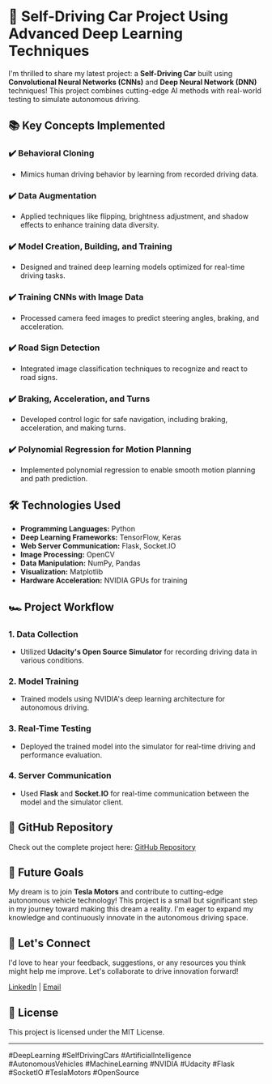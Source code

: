 # 🚗 Self-Driving Car Project Using Advanced Deep Learning Techniques

I'm thrilled to share my latest project: a **Self-Driving Car** built using **Convolutional Neural Networks (CNNs)** and **Deep Neural Network (DNN)** techniques! This project combines cutting-edge AI methods with real-world testing to simulate autonomous driving.

## 📚 Key Concepts Implemented

### ✔️ Behavioral Cloning
- Mimics human driving behavior by learning from recorded driving data.

### ✔️ Data Augmentation
- Applied techniques like flipping, brightness adjustment, and shadow effects to enhance training data diversity.

### ✔️ Model Creation, Building, and Training
- Designed and trained deep learning models optimized for real-time driving tasks.

### ✔️ Training CNNs with Image Data
- Processed camera feed images to predict steering angles, braking, and acceleration.

### ✔️ Road Sign Detection
- Integrated image classification techniques to recognize and react to road signs.

### ✔️ Braking, Acceleration, and Turns
- Developed control logic for safe navigation, including braking, acceleration, and making turns.

### ✔️ Polynomial Regression for Motion Planning
- Implemented polynomial regression to enable smooth motion planning and path prediction.

## 🛠️ Technologies Used

- **Programming Languages:** Python
- **Deep Learning Frameworks:** TensorFlow, Keras
- **Web Server Communication:** Flask, Socket.IO
- **Image Processing:** OpenCV
- **Data Manipulation:** NumPy, Pandas
- **Visualization:** Matplotlib
- **Hardware Acceleration:** NVIDIA GPUs for training

## 🏎️ Project Workflow

### 1. **Data Collection**
- Utilized **Udacity's Open Source Simulator** for recording driving data in various conditions.

### 2. **Model Training**
- Trained models using NVIDIA's deep learning architecture for autonomous driving.

### 3. **Real-Time Testing**
- Deployed the trained model into the simulator for real-time driving and performance evaluation.

### 4. **Server Communication**
- Used **Flask** and **Socket.IO** for real-time communication between the model and the simulator client.

## 🔗 GitHub Repository
Check out the complete project here: [GitHub Repository](https://lnkd.in/dpQ78GVV)

## 🚀 Future Goals
My dream is to join **Tesla Motors** and contribute to cutting-edge autonomous vehicle technology! This project is a small but significant step in my journey toward making this dream a reality. I'm eager to expand my knowledge and continuously innovate in the autonomous driving space.

## 🤝 Let's Connect
I'd love to hear your feedback, suggestions, or any resources you think might help me improve. Let's collaborate to drive innovation forward!

[LinkedIn]((https://www.linkedin.com/in/jeevanaher732/)) | [Email](mailto:jeevanaher732@gmail.com)

## 📄 License
This project is licensed under the MIT License.

---

#DeepLearning #SelfDrivingCars #ArtificialIntelligence #AutonomousVehicles #MachineLearning #NVIDIA #Udacity #Flask #SocketIO #TeslaMotors #OpenSource

